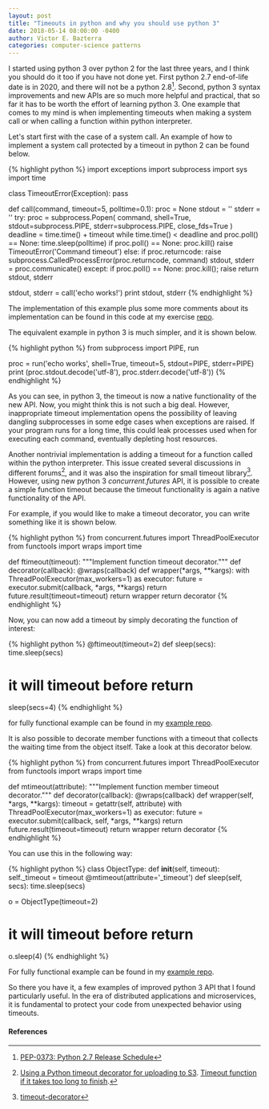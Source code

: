 ```yaml
---
layout: post
title: "Timeouts in python and why you should use python 3"
date: 2018-05-14 08:00:00 -0400
author: Victor E. Bazterra
categories: computer-science patterns
---
```


I started using python 3 over python 2 for the last three years, and I think you should do it too if you have not done yet. First python 2.7 end-of-life date is in 2020, and there will not be a python 2.8[^1]. Second, python 3 syntax improvements and new APIs are so much more helpful and practical, that so far it has to be worth the effort of learning python 3. One example that comes to my mind is when implementing timeouts when making a system call or when calling a function within python interpreter.

Let's start first with the case of a system call. An example of how to implement a system call protected by a timeout in python 2 can be found below.

{% highlight python %}
import exceptions
import subprocess
import sys
import time

class TimeoutError(Exception):
    pass

def call(command, timeout=5, polltime=0.1):
    proc = None
    stdout = ''
    stderr = ''
    try:
        proc = subprocess.Popen(
            command,
            shell=True,
            stdout=subprocess.PIPE,
            stderr=subprocess.PIPE,
            close_fds=True
        )
        deadline = time.time() + timeout
        while time.time() < deadline and proc.poll() == None:
            time.sleep(polltime)
        if proc.poll() == None:
            proc.kill()
            raise TimeoutError('Command timeout')
        else:
            if proc.returncode:
                 raise subprocess.CalledProcessError(proc.returncode, command)
            stdout, stderr = proc.communicate()
    except:
        if proc.poll() == None:
            proc.kill();
        raise
    return stdout, stderr

stdout, stderr = call('echo works!')
print stdout, stderr
{% endhighlight %}

The implementation of this example plus some more comments about its implementation can be found in this code at my exercise [repo](https://github.com/baites/examples/blob/master/patterns/python/timeout/py2_system_call_timeout.py).

The equivalent example in python 3 is much simpler, and it is shown below.

{% highlight python %}
from subprocess import PIPE, run

proc = run('echo works', shell=True, timeout=5, stdout=PIPE, stderr=PIPE)
print (proc.stdout.decode('utf-8'), proc.stderr.decode('utf-8'))
{% endhighlight %}

As you can see, in python 3, the timeout is now a native functionality of the new API. Now, you might think this is not such a big deal. However, inappropriate timeout implementation opens the possibility of leaving dangling subprocesses in some edge cases when exceptions are raised. If your program runs for a long time, this could leak processes used when for executing each command, eventually depleting host resources.

Another nontrivial implementation is adding a timeout for a function called within the python interpreter. This issue created several discussions in different forums[^2], and it was also the inspiration for small timeout library[^3]. However, using new python 3 *concurrent.futures* API, it is possible to create a simple function timeout because the timeout functionality is again a native functionality of the API.

For example, if you would like to make a timeout decorator, you can write something like it is shown below.

{% highlight python %}
from concurrent.futures import ThreadPoolExecutor
from functools import wraps
import time

def ftimeout(timeout):
    """Implement function timeout decorator."""
    def decorator(callback):
        @wraps(callback)
        def wrapper(*args, **kargs):
            with ThreadPoolExecutor(max_workers=1) as executor:
                future = executor.submit(callback, *args, **kargs)
                return future.result(timeout=timeout)
        return wrapper
    return decorator
{% endhighlight %}

Now, you can now add a timeout by simply decorating the function of interest:

{% highlight python %}
@ftimeout(timeout=2)
def sleep(secs):
    time.sleep(secs)
# it will timeout before return
sleep(secs=4)
{% endhighlight %}

for fully functional example can be found in my [example repo](https://github.com/baites/examples/blob/master/patterns/python/timeout/py3_function_call_timeout.py).

It is also possible to decorate member functions with a timeout that collects the waiting time from the object itself. Take a look at this decorator below.

{% highlight python %}
from concurrent.futures import ThreadPoolExecutor
from functools import wraps
import time

def mtimeout(attribute):
    """Implement function member timeout decorator."""
    def decorator(callback):
        @wraps(callback)
        def wrapper(self, *args, **kargs):
            timeout = getattr(self, attribute)
            with ThreadPoolExecutor(max_workers=1) as executor:
                future = executor.submit(callback, self, *args, **kargs)
                return future.result(timeout=timeout)
        return wrapper
    return decorator
{% endhighlight %}

You can use this in the following way:

{% highlight python %}
class ObjectType:
    def __init__(self, timeout):
        self._timeout = timeout
    @mtimeout(attribute='_timeout')
    def sleep(self, secs):
        time.sleep(secs)

o = ObjectType(timeout=2)
# it will timeout before return
o.sleep(4)
{% endhighlight %}

For fully functional example can be found in my [example repo](https://github.com/baites/examples/blob/master/patterns/python/timeout/py3_member_call_timeout.py).

So there you have it, a few examples of improved python 3 API that I found particularly useful. In the era of distributed applications and microservices, it is fundamental to protect your code from unexpected behavior using timeouts.

#### References

[^1]: [PEP-0373: Python 2.7 Release Schedule](https://www.python.org/dev/peps/pep-0373/#update)
[^2]: [Using a Python timeout decorator for uploading to S3](https://www.saltycrane.com/blog/2010/04/using-python-timeout-decorator-uploading-s3/). [Timeout function if it takes too long to finish](https://stackoverflow.com/questions/2281850/timeout-function-if-it-takes-too-long-to-finish).
[^3]: [timeout-decorator](https://pypi.python.org/pypi/timeout-decorator)
